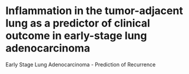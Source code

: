 # Inflammation in the tumor-adjacent lung as a predictor of clinical outcome in early-stage lung adenocarcinoma

Early Stage Lung Adenocarcinoma - Prediction of Recurrence
